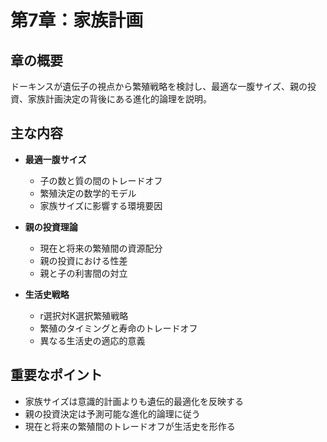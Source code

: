 # 第7章：家族計画

## 章の概要
ドーキンスが遺伝子の視点から繁殖戦略を検討し、最適な一腹サイズ、親の投資、家族計画決定の背後にある進化的論理を説明。

## 主な内容
- **最適一腹サイズ**
  - 子の数と質の間のトレードオフ
  - 繁殖決定の数学的モデル
  - 家族サイズに影響する環境要因

- **親の投資理論**
  - 現在と将来の繁殖間の資源配分
  - 親の投資における性差
  - 親と子の利害間の対立

- **生活史戦略**
  - r選択対K選択繁殖戦略
  - 繁殖のタイミングと寿命のトレードオフ
  - 異なる生活史の適応的意義

## 重要なポイント
- 家族サイズは意識的計画よりも遺伝的最適化を反映する
- 親の投資決定は予測可能な進化的論理に従う
- 現在と将来の繁殖間のトレードオフが生活史を形作る